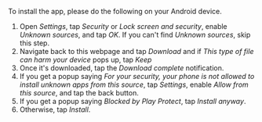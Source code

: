 To install the app, please do the following on your Android device.
1. Open *Settings*, tap *Security* or *Lock screen and security*, enable *Unknown sources*, and tap *OK*. If you can't find 
*Unknown sources*, skip this step.
2. Navigate back to this webpage and tap *Download* and if *This type of file can harm your device* pops up, tap *Keep*
3. Once it's downloaded, tap the *Download complete* notification.
4. If you get a popup saying *For your security, your phone is not allowed to install unknown apps from this source*, tap 
*Settings*, enable *Allow from this source*, and tap the back button.
5. If you get a popup saying *Blocked by Play Protect*, tap *Install anyway*.
6. Otherwise, tap *Install*.
